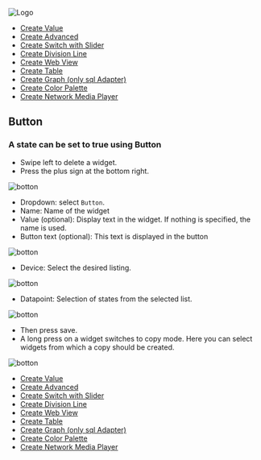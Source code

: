 ![Logo](../../admin/hiob.png)

-   [Create Value](value.md)
-   [Create Advanced](advanced.md)
-   [Create Switch with Slider](switch_w_slider.md)
-   [Create Division Line](division.md)
-   [Create Web View](webview.md)
-   [Create Table](table.md)
-   [Create Graph (only sql Adapter)](graph.md)
-   [Create Color Palette](color.md)
-   [Create Network Media Player](media_player.md)

## Button

### A state can be set to true using Button

- Swipe left to delete a widget.
- Press the plus sign at the bottom right.

![botton](img/../../de/img/app_template.png)


- Dropdown: select `Button`.
- Name: Name of the widget
- Value (optional): Display text in the widget. If nothing is specified, the name is used.
- Button text (optional): This text is displayed in the button

![botton](img/../../de/img/app_create_button.png)

- Device: Select the desired listing.

![botton](img/../../de/img/app_create_button_device.png)

- Datapoint: Selection of states from the selected list.

![botton](img/../../de/img/app_create_button_dp.png)

- Then press save.
- A long press on a widget switches to copy mode. Here you can select widgets from which a copy should be created.

![botton](img/../../de/img/app_create_button_done.png)

-   [Create Value](value.md)
-   [Create Advanced](advanced.md)
-   [Create Switch with Slider](switch_w_slider.md)
-   [Create Division Line](division.md)
-   [Create Web View](webview.md)
-   [Create Table](table.md)
-   [Create Graph (only sql Adapter)](graph.md)
-   [Create Color Palette](color.md)
-   [Create Network Media Player](media_player.md)